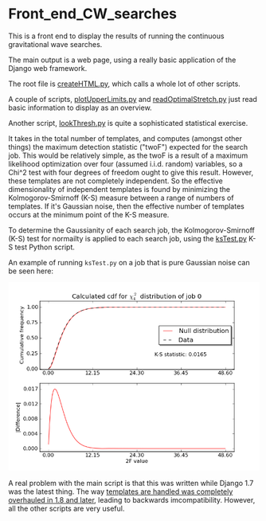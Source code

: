 # Front_end_CW_searches
This is a front end to display the results of running the continuous gravitational wave searches.

The main output is a web page, using a really basic application of the Django web framework.

The root file is <a href="https://github.com/NotAFakeRa/Front_end_CW_searches/blob/master/createHTML.py">createHTML.py</a>, which calls a whole lot of other scripts. 

A couple of scripts, <a href="https://github.com/NotAFakeRa/Front_end_CW_searches/blob/master/plotUpperLimits.py">plotUpperLimits.py</a> and <a href="https://github.com/NotAFakeRa/Front_end_CW_searches/blob/master/readOptimalStretch.py">readOptimalStretch.py</a>  just read basic information to display as an overview. 

Another script, <a href="https://github.com/NotAFakeRa/Front_end_CW_searches/blob/master/lookThresh.py">lookThresh.py</a> is quite a sophisticated statistical exercise. 

It takes in the total number of templates, and computes (amongst other things) the maximum detection statistic ("twoF") expected for the search job. This would be relatively simple, as the twoF is a result of a maximum likelihood optimization over four (assumed i.i.d. random) variables, so a Chi^2 test with four degrees of freedom ought to give this result. However, these templates are not completely independent. So the effective dimensionality of independent templates is found by minimizing the Kolmogorov-Smirnoff (K-S) measure between a range of numbers of templates. If it's Gaussian noise, then the effective number of templates occurs at the minimum point of the K-S measure.    

To determine the Gaussianity of each search job, the Kolmogorov-Smirnoff (K-S) test for normailty is applied to each search job, using the <a href="https://github.com/NotAFakeRa/Front_end_CW_searches/blob/master/ksTest.py">ksTest.py</a> K-S test Python script.

An example of running <code>ksTest.py</code> on a job that is pure Gaussian noise can be seen here:

<img src="https://github.com/NotAFakeRa/Front_end_CW_searches/blob/master/ksStat_P0_0.png" width="600">



A real problem with the main script is that this was written while Django 1.7 was the latest thing. The way <a href="https://docs.djangoproject.com/en/1.8/topics/templates/">templates are handled was completely overhauled in 1.8 and later</a>, leading to backwards imcompatibility. However, all the other scripts are very useful.
